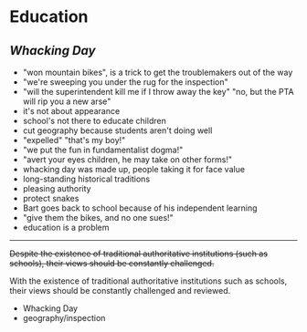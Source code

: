 # Education

## _Whacking Day_

- "won mountain bikes", is a trick to get the troublemakers out of the way
- "we're sweeping you under the rug for the inspection"
- "will the superintendent kill me if I throw away the key" "no, but the PTA will rip you a new arse"
- it's not about appearance
- school's not there to educate children
- cut geography because students aren't doing well
- "expelled" "that's my boy!"
- "we put the fun in fundamentalist dogma!"
- "avert your eyes children, he may take on other forms!"
- whacking day was made up, people taking it for face value
- long-standing historical traditions
- pleasing authority
- protect snakes
- Bart goes back to school because of his independent learning
- "give them the bikes, and no one sues!"
- education is a problem

---

~~Despite the existence of traditional authoritative institutions (such as schools), their views should be constantly challenged.~~

With the existence of traditional authoritative institutions such as schools, their views should be constantly challenged and reviewed.

- Whacking Day
- geography/inspection

